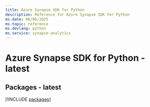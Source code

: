 ```yaml
---
title: Azure Synapse SDK for Python
description: Reference for Azure Synapse SDK for Python
ms.date: 06/06/2025
ms.topic: reference
ms.devlang: python
ms.service: synapse-analytics
---
```

# Azure Synapse SDK for Python - latest
## Packages - latest
[!INCLUDE [packages](synapse-index.md)]